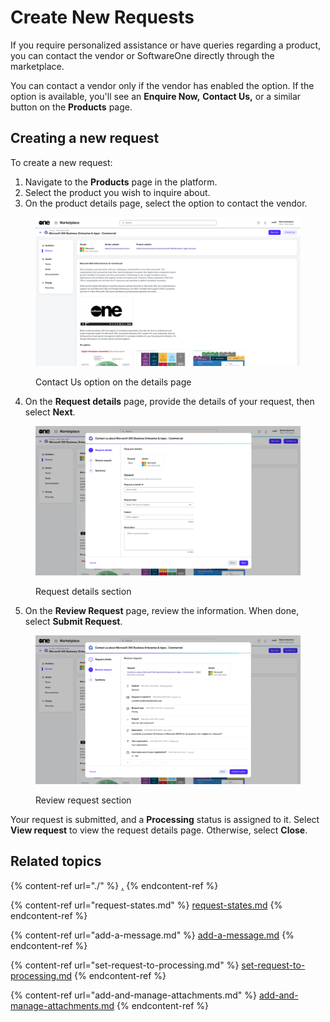 # Create New Requests

If you require personalized assistance or have queries regarding a product, you can contact the vendor or SoftwareOne directly through the marketplace.

You can contact a vendor only if the vendor has enabled the option. If the option is available, you'll see an **Enquire Now,** **Contact Us,** or a similar button on the **Products** page.

## Creating a new request

To create a new request:

1. Navigate to the **Products** page in the platform.
2. Select the product you wish to inquire about.
3. On the product details page, select the option to contact the vendor.&#x20;

<figure><img src="../../../.gitbook/assets/contact_us_details_page.png" alt=""><figcaption><p>Contact Us option on the details page</p></figcaption></figure>

4. On the **Request details** page, provide the details of your request, then select **Next**.

<figure><img src="../../../.gitbook/assets/image (980).png" alt=""><figcaption><p>Request details section</p></figcaption></figure>

5. On the **Review Request** page, review the information. When done, select **Submit Request**.&#x20;

<figure><img src="../../../.gitbook/assets/image (981).png" alt=""><figcaption><p>Review request section</p></figcaption></figure>

Your request is submitted, and a **Processing** status is assigned to it. Select **View request** to view the request details page. Otherwise, select **Close**.

## Related topics

{% content-ref url="./" %}
[.](./)
{% endcontent-ref %}

{% content-ref url="request-states.md" %}
[request-states.md](request-states.md)
{% endcontent-ref %}

{% content-ref url="add-a-message.md" %}
[add-a-message.md](add-a-message.md)
{% endcontent-ref %}

{% content-ref url="set-request-to-processing.md" %}
[set-request-to-processing.md](set-request-to-processing.md)
{% endcontent-ref %}

{% content-ref url="add-and-manage-attachments.md" %}
[add-and-manage-attachments.md](add-and-manage-attachments.md)
{% endcontent-ref %}
